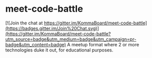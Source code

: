 # meet-code-battle

[![Join the chat at https://gitter.im/KommaBoard/meet-code-battle](https://badges.gitter.im/Join%20Chat.svg)](https://gitter.im/KommaBoard/meet-code-battle?utm_source=badge&utm_medium=badge&utm_campaign=pr-badge&utm_content=badge)
A meetup format where 2 or more technologies duke it out, for educational purposes.
